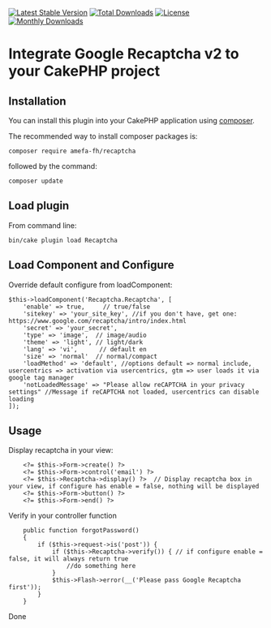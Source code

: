 [![Latest Stable Version](https://poser.pugx.org/amefa-fh/recaptcha/v/stable)](https://packagist.org/packages/amefa-fh/recaptcha)
[![Total Downloads](https://poser.pugx.org/amefa-fh/recaptcha/downloads)](https://packagist.org/packages/amefa-fh/recaptcha)
[![License](https://poser.pugx.org/amefa-fh/recaptcha/license)](https://packagist.org/packages/amefa-fh/recaptcha)
[![Monthly Downloads](https://poser.pugx.org/amefa-fh/recaptcha/d/monthly)](https://packagist.org/packages/amefa-fh/recaptcha)

# Integrate Google Recaptcha v2 to your CakePHP project


## Installation

You can install this plugin into your CakePHP application using [composer](http://getcomposer.org).

The recommended way to install composer packages is:

```
composer require amefa-fh/recaptcha
```

followed by the command:

```
composer update
```

## Load plugin

From command line:
```
bin/cake plugin load Recaptcha
```

## Load Component and Configure

Override default configure from loadComponent:
```
$this->loadComponent('Recaptcha.Recaptcha', [
    'enable' => true,     // true/false
    'sitekey' => 'your_site_key', //if you don't have, get one: https://www.google.com/recaptcha/intro/index.html
    'secret' => 'your_secret',
    'type' => 'image',  // image/audio
    'theme' => 'light', // light/dark
    'lang' => 'vi',      // default en
    'size' => 'normal'  // normal/compact
    'loadMethod' => 'default', //options default => normal include, usercentrics => activation via usercentrics, gtm => user loads it via google tag manager
    'notLoadedMessage' => "Please allow reCAPTCHA in your privacy settings" //Message if reCAPTCHA not loaded, usercentrics can disable loading
]);
```

## Usage

Display recaptcha in your view:
```
    <?= $this->Form->create() ?>
    <?= $this->Form->control('email') ?>
    <?= $this->Recaptcha->display() ?>  // Display recaptcha box in your view, if configure has enable = false, nothing will be displayed
    <?= $this->Form->button() ?>
    <?= $this->Form->end() ?>
```

Verify in your controller function
```
    public function forgotPassword()
    {
        if ($this->request->is('post')) {
            if ($this->Recaptcha->verify()) { // if configure enable = false, it will always return true
                //do something here
            }
            $this->Flash->error(__('Please pass Google Recaptcha first'));
        }
    }
```

Done
